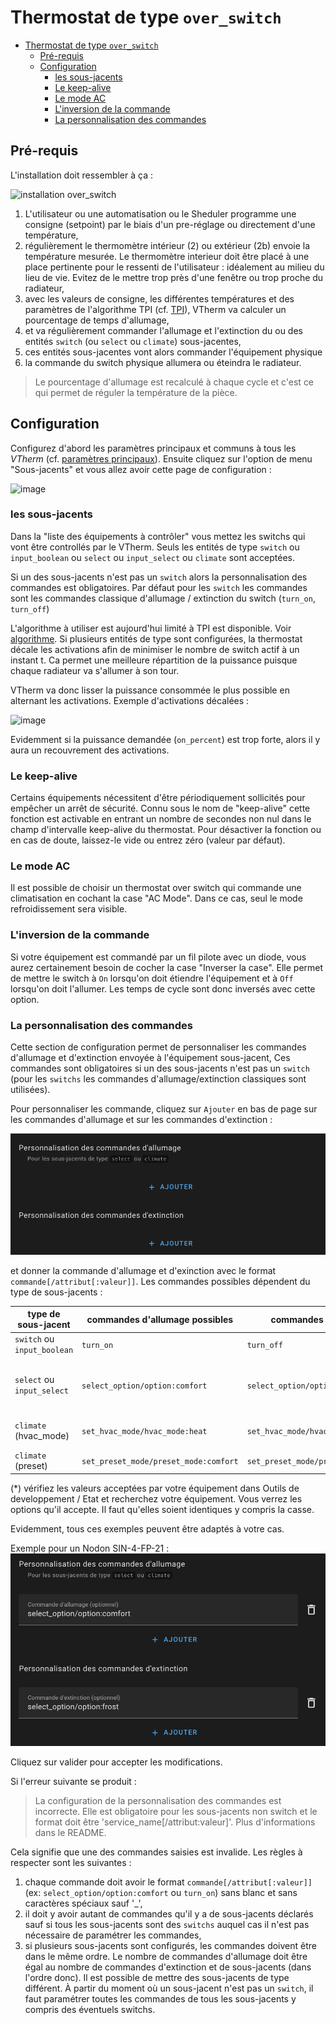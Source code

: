 # Thermostat de type ```over_switch```

- [Thermostat de type ```over_switch```](#thermostat-de-type-over_switch)
  - [Pré-requis](#pré-requis)
  - [Configuration](#configuration)
    - [les sous-jacents](#les-sous-jacents)
    - [Le keep-alive](#le-keep-alive)
    - [Le mode AC](#le-mode-ac)
    - [L'inversion de la commande](#linversion-de-la-commande)
    - [La personnalisation des commandes](#la-personnalisation-des-commandes)

## Pré-requis

L'installation doit ressembler à ça :

![installation `over_switch`](images/over-switch-schema.png)

1. L'utilisateur ou une automatisation ou le Sheduler programme une consigne (setpoint) par le biais d'un pre-réglage ou directement d'une température,
2. régulièrement le thermomètre intérieur (2) ou extérieur (2b) envoie la température mesurée. Le thermomètre interieur doit être placé à une place pertinente pour le ressenti de l'utilisateur : idéalement au milieu du lieu de vie. Evitez de le mettre trop près d'une fenêtre ou trop proche du radiateur,
3. avec les valeurs de consigne, les différentes températures et des paramètres de l'algorithme TPI (cf. [TPI](algorithms.md#lalgorithme-tpi)), VTherm va calculer un pourcentage de temps d'allumage,
4. et va régulièrement commander l'allumage et l'extinction du ou des entités `switch` (ou `select` ou `climate`) sous-jacentes,
5. ces entités sous-jacentes vont alors commander l'équipement physique
6. la commande du switch physique allumera ou éteindra le radiateur.

> Le pourcentage d'allumage est recalculé à chaque cycle et c'est ce qui permet de réguler la température de la pièce.

## Configuration

Configurez d'abord les paramètres principaux et communs à tous les _VTherm_ (cf. [paramètres principaux](base-attributes.md)).
Ensuite cliquez sur l'option de menu "Sous-jacents" et vous allez avoir cette page de configuration :

![image](images/config-linked-entity.png)

### les sous-jacents
Dans la "liste des équipements à contrôler" vous mettez les switchs qui vont être controllés par le VTherm. Seuls les entités de type `switch` ou `input_boolean` ou `select` ou `input_select` ou `climate` sont acceptées.

Si un des sous-jacents n'est pas un `switch` alors la personnalisation des commandes est obligatoires. Par défaut pour les `switch` les commandes sont les commandes classique d'allumage / extinction du switch (`turn_on`, `turn_off`)

L'algorithme à utiliser est aujourd'hui limité à TPI est disponible. Voir [algorithme](#algorithme).
Si plusieurs entités de type sont configurées, la thermostat décale les activations afin de minimiser le nombre de switch actif à un instant t. Ca permet une meilleure répartition de la puissance puisque chaque radiateur va s'allumer à son tour.

VTherm va donc lisser la puissance consommée le plus possible en alternant les activations. Exemple d'activations décalées :

![image](images/multi-switch-activation.png)

Evidemment si la puissance demandée (`on_percent`) est trop forte, alors il y aura un recouvrement des activations.

### Le keep-alive

Certains équipements nécessitent d'être périodiquement sollicités pour empêcher un arrêt de sécurité. Connu sous le nom de "keep-alive" cette fonction est activable en entrant un nombre de secondes non nul dans le champ d'intervalle keep-alive du thermostat. Pour désactiver la fonction ou en cas de doute, laissez-le vide ou entrez zéro (valeur par défaut).

### Le mode AC

Il est possible de choisir un thermostat over switch qui commande une climatisation en cochant la case "AC Mode". Dans ce cas, seul le mode refroidissement sera visible.

### L'inversion de la commande

Si votre équipement est commandé par un fil pilote avec un diode, vous aurez certainement besoin de cocher la case "Inverser la case". Elle permet de mettre le switch à `On` lorsqu'on doit étiendre l'équipement et à `Off` lorsqu'on doit l'allumer. Les temps de cycle sont donc inversés avec cette option.

### La personnalisation des commandes

Cette section de configuration permet de personnaliser les commandes d'allumage et d'extinction envoyée à l'équipement sous-jacent,
Ces commandes sont obligatoires si un des sous-jacents n'est pas un `switch` (pour les `switchs` les commandes d'allumage/extinction classiques sont utilisées).

Pour personnaliser les commande, cliquez sur `Ajouter` en bas de page sur les commandes d'allumage et sur les commandes d'extinction :

![virtual switch](images/config-vswitch1.png)

et donner la commande d'allumage et d'exinction avec le format `commande[/attribut[:valeur]]`.
Les commandes possibles dépendent du type de sous-jacents :

| type de sous-jacent         | commandes d'allumage possibles        | commandes d'extinction possibles               | S'applique à                       |
| --------------------------- | ------------------------------------- | ---------------------------------------------- | ---------------------------------- |
| `switch` ou `input_boolean` | `turn_on`                             | `turn_off`                                     | tous les switchs                   |
| `select` ou `input_select`  | `select_option/option:comfort`        | `select_option/option:frost_protection`        | Nodon SIN-4-FP-21 et assimilés (*) |
| `climate` (hvac_mode)       | `set_hvac_mode/hvac_mode:heat`        | `set_hvac_mode/hvac_mode:off`                  | eCosy (via Tuya Local)             |
| `climate` (preset)          | `set_preset_mode/preset_mode:comfort` | `set_preset_mode/preset_mode:frost_protection` | Heatzy (*)                         |

(*) vérifiez les valeurs acceptées par votre équipement dans Outils de developpement / Etat et recherchez votre équipement. Vous verrez les options qu'il accepte. Il faut qu'elles soient identiques y compris la casse.

Evidemment, tous ces exemples peuvent être adaptés à votre cas.

Exemple pour un Nodon SIN-4-FP-21 :
![virtual switch Nodon](images/config-vswitch2.png)

Cliquez sur valider pour accepter les modifications.

Si l'erreur suivante se produit :

> La configuration de la personnalisation des commandes est incorrecte. Elle est obligatoire pour les sous-jacents non switch et le format doit être 'service_name[/attribut:valeur]'. Plus d'informations dans le README.

Cela signifie que une des commandes saisies est invalide. Les règles à respecter sont les suivantes :
1. chaque commande doit avoir le format `commande[/attribut[:valeur]]` (ex: `select_option/option:comfort` ou `turn_on`) sans blanc et sans caractères spéciaux sauf '_',
2. il doit y avoir autant de commandes qu'il y a de sous-jacents déclarés sauf si tous les sous-jacents sont des `switchs` auquel cas il n'est pas nécessaire de paramétrer les commandes,
3. si plusieurs sous-jacents sont configurés, les commandes doivent être dans le même ordre. Le nombre de commandes d'allumage doit être égal au nombre de commandes d'extinction et de sous-jacents (dans l'ordre donc). Il est possible de mettre des sous-jacents de type différent. À partir du moment où un sous-jacent n'est pas un `switch`, il faut paramétrer toutes les commandes de tous les sous-jacents y compris des éventuels switchs.
